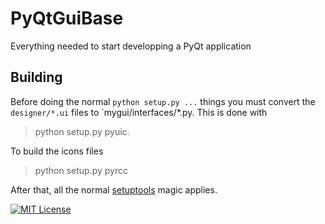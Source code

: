 PyQtGuiBase
======

Everything needed to start developping a PyQt application


Building
--------

Before doing the normal `python setup.py ...` things you must convert the
`designer/*.ui` files to `mygui/interfaces/*.py. 
This is done with
> python setup.py pyuic. 

To build the icons files
> python setup.py pyrcc


After that, all the normal
[setuptools](https://pythonhosted.org/setuptools/setuptools.html) magic applies.


[![MIT License](https://img.shields.io/badge/license-MIT-blue.svg)](http://opensource.org/licenses/MIT)
